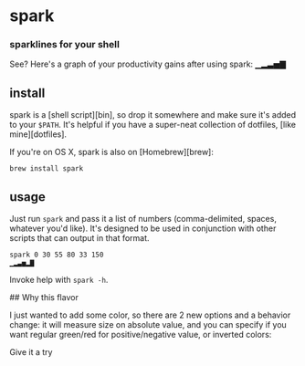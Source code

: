 # spark
### sparklines for your shell

See? Here's a graph of your productivity gains after using spark: ▁▂▃▅▇

## install

spark is a [shell script][bin], so drop it somewhere and make sure it's added
to your `$PATH`. It's helpful if you have a super-neat collection of dotfiles,
[like mine][dotfiles].

If you're on OS X, spark is also on [Homebrew][brew]:

    brew install spark

## usage

Just run `spark` and pass it a list of numbers (comma-delimited, spaces,
whatever you'd like). It's designed to be used in conjunction with other
scripts that can output in that format.

    spark 0 30 55 80 33 150
    ▁▂▃▅▂▇

Invoke help with `spark -h`.

## Why this flavor

I just wanted to add some color, so there are 2 new options and a behavior 
change: it will measure size on absolute value, and you can specify if you
want regular green/red for positive/negative value, or inverted colors:

Give it a try

